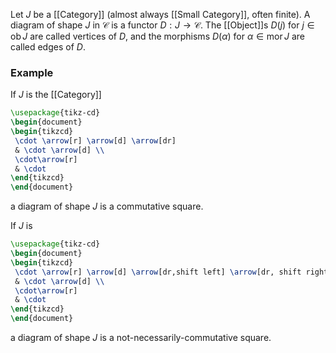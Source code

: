 Let $J$ be a [[Category]] (almost always [[Small Category]], often finite).
A diagram of shape $J$ in $\mathcal{C}$ is a functor $D:J\to \mathcal{C}$.
The [[Object]]s $D(j)$ for $j\in \operatorname{ob}J$ are called vertices of $D$,
and the morphisms $D(\alpha)$ for $\alpha \in \operatorname{mor}J$ are called edges of $D$.

### Example
If $J$ is the [[Category]] 
```tikz
\usepackage{tikz-cd}
\begin{document}
\begin{tikzcd}
 \cdot \arrow[r] \arrow[d] \arrow[dr]
 & \cdot \arrow[d] \\
 \cdot\arrow[r]
 & \cdot
\end{tikzcd}
\end{document}
```
a diagram of shape $J$ is a commutative square.

If $J$ is 
```tikz
\usepackage{tikz-cd}
\begin{document}
\begin{tikzcd}
 \cdot \arrow[r] \arrow[d] \arrow[dr,shift left] \arrow[dr, shift right]
 & \cdot \arrow[d] \\
 \cdot\arrow[r]
 & \cdot
\end{tikzcd}
\end{document}
```
a diagram of shape $J$ is a not-necessarily-commutative square.

